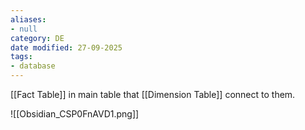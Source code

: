 ```yaml
---
aliases:
- null
category: DE
date modified: 27-09-2025
tags:
- database
---
```

[[Fact Table]] in main table that [[Dimension Table]] connect to them.

![[Obsidian_CSP0FnAVD1.png]]